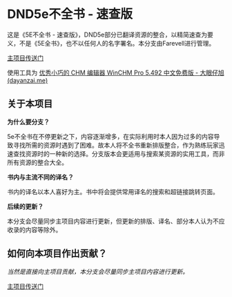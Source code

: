 # DND5e不全书 - 速查版
这是《5E不全书 - 速查版》，DND5e部分已翻译资源的整合，以精简速查为要义，不是《5E全书》，也不以任何人的名字署名。本分支由Farevell进行管理。

[主项目传送门](https://github.com/DND5eChm/DND5e_chm)

使用工具为
[优秀小巧的 CHM 编辑器 WinCHM Pro 5.492 中文免费版 - 大眼仔旭 (dayanzai.me)](http://www.dayanzai.me/winchm.html)

## 关于本项目

**为什么要分支？**

5e不全书在不停更新之下，内容逐渐增多，在实际利用时本人因为过多的内容导致寻找所需的资源时遇到了困难。故本人将不全书重新排版整合，作为熟练玩家迅速查找资源时的一种新的选择。分支版本会更适用与搜索某资源的实用工具，而非所有资源的整合大全。

**书内与主流不同的译名？**

书内的译名以本人喜好为主。书中将会提供常用译名的搜索和超链接跳转页面。

**后续的更新？**

本分支会尽量同步主项目内容进行更新，但更新的排版、译名、部分本人认为不应收录的内容等除外。

## 如何向本项目作出贡献？

*当然是直接向主项目贡献，本分支会尽量同步主项目内容进行更新。*

[主项目传送门](https://github.com/DND5eChm/DND5e_chm)